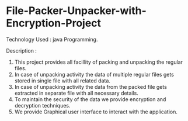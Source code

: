 # File-Packer-Unpacker-with-Encryption-Project
Technology Used : java Programming.

Description :
1. This project provides all facillity of packing and unpacking the regular files.
2. In case of unpacking activity the data of multiple regular files gets stored in single file with all related data. 
3. In case of unpacking activity the data from the packed file gets extracted in separate file with all necessary details. 
4. To maintain the security of the data we provide encryption and decryption techniques.
5. We provide Graphical user interface to interact with the application.
